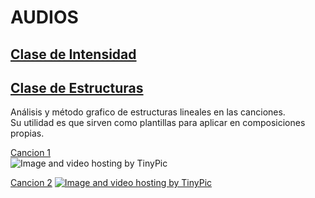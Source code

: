 # AUDIOS
 
## [Clase de Intensidad](https://archive.org/details/ClaseDeIntensidad) 

## [Clase de Estructuras](https://archive.org/details/ClaseEstructuras) 

Análisis y método grafico de estructuras lineales en las canciones.   
Su utilidad es que sirven como plantillas para aplicar en composiciones propias.

[Cancion 1](https://www.youtube.com/watch?v=y7lCrkcknek)  
<img src="http://i61.tinypic.com/dy6khu.jpg" border="0" alt="Image and video hosting by TinyPic"></a>

 [Cancion 2](https://www.youtube.com/watch?v=i-gyZ35074k) 
<a href="http://es.tinypic.com?ref=333zbjt" target="_blank"><img src="http://i61.tinypic.com/333zbjt.jpg" border="0" alt="Image and video hosting by TinyPic"></a>
